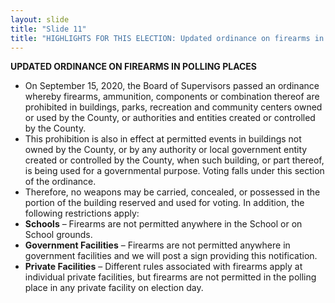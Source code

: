 ```yaml
---
layout: slide
title: "Slide 11"
title: "HIGHLIGHTS FOR THIS ELECTION: Updated ordinance on firearms in polling places"
---
```


**UPDATED ORDINANCE ON FIREARMS IN POLLING PLACES**

- On September 15, 2020, the Board of Supervisors passed an ordinance whereby firearms, ammunition, components or combination thereof are prohibited in buildings, parks, recreation and community centers owned or used by the County, or authorities and entities created or controlled by the County.
- This prohibition is also in effect at permitted events in buildings not owned by the County, or by any authority or local government entity created or controlled by the County, when such building, or part thereof, is being used for a governmental purpose. Voting falls under this section of the ordinance.
- Therefore, no weapons may be carried, concealed, or possessed in the portion of the building reserved and used for voting. In addition, the following restrictions apply:
- **Schools** – Firearms are not permitted anywhere in the School or on School grounds.
- **Government Facilities** – Firearms are not permitted anywhere in government facilities and we will post a sign providing this notification.
- **Private Facilities** – Different rules associated with firearms apply at individual private facilities, but firearms are not permitted in the polling place in any private facility on election day.
